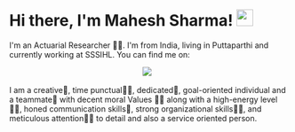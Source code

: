 # Hi there, I'm Mahesh Sharma! <img src="https://raw.githubusercontent.com/MartinHeinz/MartinHeinz/master/wave.gif" width="30px">
<!-- <p align='center'>
<img src="img/profile.png" width="250px">
</p> -->


<!-- 
I'm Mahesh Sharma 👨‍💻 & I'm a passionate for the Data analysis, and Chemistry . I'm from India, living in Hyderabad. You can find me on [![Twitter][1.2]][1],  or on [![LinkedIn][3.2]][3].
-->

I'm an Actuarial Researcher 👨‍💻. I'm from India, living in Puttaparthi and currently working at SSSIHL. You can find me on:

<p align='center'>
    <a href="https://www.linkedin.com/in/maheshsharmapulipaka/">
        <img src="https://img.shields.io/badge/LinkedIn-0077B5?&style=for-the-badge&logo=linkedin&logoColor=white" /></a>&nbsp;&nbsp;
</p>

I am a creative🎡, time punctual👩‍🎓, dedicated🎯, goal-oriented individual and a teammate👬 with decent moral Values 🙇‍♀️ along with a high-energy level🤹‍♀️, honed communication skills👐, strong organizational skills👮‍♀️, and meticulous attention🕵️‍♀️ to detail and also a service oriented person.

<!-- <p align='justify'>
As, I have started my career in 
    <br/>
    <br/>
Identifying improved approaches and enhanced solutions to business challenges are activities that drive and inspire me. Exploration, pursuit and motivation are my frameworks for success. I believe that fresh perspectives and trying new techniques help businesses evolve and grow.
</p> -->

